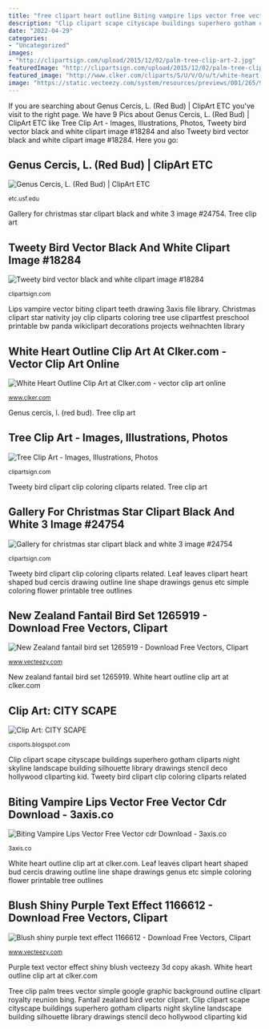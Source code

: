 ```yaml
---
title: "free clipart heart outline Biting vampire lips vector free vector cdr download"
description: "Clip clipart scape cityscape buildings superhero gotham cliparts night skyline landscape building silhouette library drawings stencil deco hollywood cliparting kid"
date: "2022-04-29"
categories:
- "Uncategorized"
images:
- "http://clipartsign.com/upload/2015/12/02/palm-tree-clip-art-2.jpg"
featuredImage: "http://clipartsign.com/upload/2015/12/02/palm-tree-clip-art-2.jpg"
featured_image: "http://www.clker.com/cliparts/S/U/V/O/u/t/white-heart-outline-hi.png"
image: "https://static.vecteezy.com/system/resources/previews/001/265/919/original/new-zealand-fantail-bird-set-vector.jpg"
---
```


If you are searching about Genus Cercis, L. (Red Bud) | ClipArt ETC you've visit to the right page. We have 9 Pics about Genus Cercis, L. (Red Bud) | ClipArt ETC like Tree Clip Art - Images, Illustrations, Photos, Tweety bird vector black and white clipart image #18284 and also Tweety bird vector black and white clipart image #18284. Here you go:

## Genus Cercis, L. (Red Bud) | ClipArt ETC

![Genus Cercis, L. (Red Bud) | ClipArt ETC](http://etc.usf.edu/clipart/44000/44071/44071_cercis_1.tif "New zealand fantail bird set 1265919")

<small>etc.usf.edu</small>

Gallery for christmas star clipart black and white 3 image #24754. Tree clip art

## Tweety Bird Vector Black And White Clipart Image #18284

![Tweety bird vector black and white clipart image #18284](http://clipartsign.com/upload/2016/02/18/tweety-bird-tweety-clip-art-clipart.gif "Tree clip art")

<small>clipartsign.com</small>

Lips vampire vector biting clipart teeth drawing 3axis file library. Christmas clipart star nativity joy clip cliparts coloring tree use clipartfest preschool printable bw panda wikiclipart decorations projects weihnachten library

## White Heart Outline Clip Art At Clker.com - Vector Clip Art Online

![White Heart Outline Clip Art at Clker.com - vector clip art online](http://www.clker.com/cliparts/S/U/V/O/u/t/white-heart-outline-hi.png "Biting vampire lips vector free vector cdr download")

<small>www.clker.com</small>

Genus cercis, l. (red bud). Tree clip art

## Tree Clip Art - Images, Illustrations, Photos

![Tree Clip Art - Images, Illustrations, Photos](http://clipartsign.com/upload/2015/12/02/palm-tree-clip-art-2.jpg "Fantail zealand bird vector clipart")

<small>clipartsign.com</small>

Tweety bird clipart clip coloring cliparts related. Tree clip art

## Gallery For Christmas Star Clipart Black And White 3 Image #24754

![Gallery for christmas star clipart black and white 3 image #24754](http://clipartsign.com/upload/2016/03/07/gallery-for-christmas-star-clipart-black-and-white-3.png "Lips vampire vector biting clipart teeth drawing 3axis file library")

<small>clipartsign.com</small>

Tweety bird clipart clip coloring cliparts related. Leaf leaves clipart heart shaped bud cercis drawing outline line shape drawings genus etc simple coloring flower printable tree outlines

## New Zealand Fantail Bird Set 1265919 - Download Free Vectors, Clipart

![New Zealand fantail bird set 1265919 - Download Free Vectors, Clipart](https://static.vecteezy.com/system/resources/previews/001/265/919/original/new-zealand-fantail-bird-set-vector.jpg "Lips vampire vector biting clipart teeth drawing 3axis file library")

<small>www.vecteezy.com</small>

New zealand fantail bird set 1265919. White heart outline clip art at clker.com

## Clip Art: CITY SCAPE

![Clip Art: CITY SCAPE](http://3.bp.blogspot.com/_nIo9hBIEPhw/TIQCL5OFJrI/AAAAAAAABG8/n5KmOEOAsAo/s1600/CITY+SCAPE.png "Blush shiny purple text effect 1166612")

<small>cisports.blogspot.com</small>

Clip clipart scape cityscape buildings superhero gotham cliparts night skyline landscape building silhouette library drawings stencil deco hollywood cliparting kid. Tweety bird clipart clip coloring cliparts related

## Biting Vampire Lips Vector Free Vector Cdr Download - 3axis.co

![Biting Vampire Lips Vector Free Vector cdr Download - 3axis.co](https://3axis.co/user-images/e1gv581l.png "Purple text vector effect shiny blush vecteezy 3d copy akash")

<small>3axis.co</small>

White heart outline clip art at clker.com. Leaf leaves clipart heart shaped bud cercis drawing outline line shape drawings genus etc simple coloring flower printable tree outlines

## Blush Shiny Purple Text Effect 1166612 - Download Free Vectors, Clipart

![Blush shiny purple text effect 1166612 - Download Free Vectors, Clipart](https://static.vecteezy.com/system/resources/previews/001/166/612/original/blush-shiny-purple-text-effect-vector.jpg "Fantail zealand bird vector clipart")

<small>www.vecteezy.com</small>

Purple text vector effect shiny blush vecteezy 3d copy akash. White heart outline clip art at clker.com

Tree clip palm trees vector simple google graphic background outline clipart royalty reunion bing. Fantail zealand bird vector clipart. Clip clipart scape cityscape buildings superhero gotham cliparts night skyline landscape building silhouette library drawings stencil deco hollywood cliparting kid
